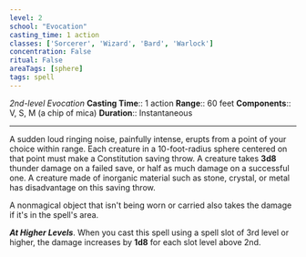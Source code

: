 ```yaml
---
level: 2
school: "Evocation"
casting_time: 1 action
classes: ['Sorcerer', 'Wizard', 'Bard', 'Warlock']
concentration: False
ritual: False
areaTags: [sphere]
tags: spell
---
```


_2nd-level Evocation_
**Casting Time**:: 1 action
**Range**:: 60 feet
**Components**:: V, S, M (a chip of mica)
**Duration**:: Instantaneous

---

A sudden loud ringing noise, painfully intense, erupts from a point of your choice within range. Each creature in a 10-foot-radius sphere centered on that point must make a Constitution saving throw. A creature takes **3d8** thunder damage on a failed save, or half as much damage on a successful one. A creature made of inorganic material such as stone, crystal, or metal has disadvantage on this saving throw.

A nonmagical object that isn't being worn or carried also takes the damage if it's in the spell's area.


**_At Higher Levels_**. When you cast this spell using a spell slot of 3rd level or higher, the damage increases by **1d8** for each slot level above 2nd.


